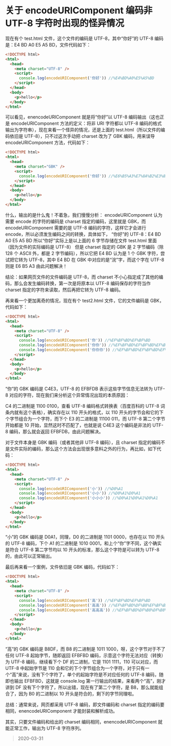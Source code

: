 # 关于 encodeURIComponent 编码非 UTF-8 字符时出现的怪异情况

现在有个 test.html 文件，这个文件的编码是 UTF-8，其中“你好”的 UTF-8 编码是：E4 BD A0 E5 A5 BD，文件代码如下：

```html
<!DOCTYPE html>
<html>
  <head>
    <meta charset="UTF-8" />
    <script>
      console.log(encodeURIComponent('你好')) //%E4%BD%A0%E5%A5%BD
    </script>
  </head>
  <body>
    <p>hello</p>
  </body>
</html>
```

可以看见，enencodeURIComponent 就是将“你好”以 UTF-8 编码输出（这也正是 encodeURIComponent 方法的定义：将非 URI 字符都以 UTF-8 编码的格式输出为字符串），现在来看一个怪异的情况，还是上面的 test.html（所以文件的编码依旧是 UTF-8），只不过这次手动把 charset 改为了 GBK 编码，用来误导 encodeURIComponent 方法，代码如下：

```html
<!DOCTYPE html>
<html>
  <head>
    <meta charset="GBK" />
    <script>
      console.log(encodeURIComponent('你好')) //%E6%B5%A3%E7%8A%B2%E3%82%BD
    </script>
  </head>
  <body>
    <p>hello</p>
  </body>
</html>
```

什么，输出的是什么鬼！不着急，我们慢慢分析：
encodeURIComponent 认为需要 encode 的字符的编码是 charset 指定的编码，这里就是 GBK，而 encodeURIComponent 需要的是 UTF-8 编码的字符，这样它才会进行 encode，所以必须发生编码之间的转换，具体如下，
“你好”的 UTF-8：E4 BD A0 E5 A5 BD
所以“你好”实际上是以上面的 6 字节存储在文件 test.html 里面（因为文件的实际编码是 UTF-8）
但是 charset 指定的 GBK 是 2 字节编码（除 128 个 ASCII 外，都是 2 字节编码），所以它把 E4 BD 认为是 1 个 GBK 字符，尝试把它转为 UTF-8，其中 E4 BD 在 GBK 中对应的是“浣”字，而这个字在 UTF-8 则是 E6 B5 A3
由此问题解决！

结论：如果网页文件的文件编码是 UTF-8，而 charset 不小心指定成了其他的编码，那么会发生编码转换，第一次是将原本以 UTF-8 编码保存的字符当作 charset 指定的字符来读取，然后再把它转为 UTF-8 编码。

再来看一个更加离奇的情况，现在有个 test2.html 文件，它的文件编码是 GBK，代码如下：

```html
<!DOCTYPE html>
<html>
  <head>
    <meta charset="UTF-8" />
    <script>
      console.log(encodeURIComponent('你')) //%EF%BF%BD%EF%BF%BD
      console.log(encodeURIComponent('你你')) //%EF%BF%BD%EF%BF%BD%EF%BF%BD%EF%BF%BD
      console.log(encodeURIComponent('你你你')) //%EF%BF%BD%EF%BF%BD%EF%BF%BD%EF%BF%BD%EF%BF%BD%EF%BF%BD
    </script>
  </head>
  <body>
    <p>hello</p>
  </body>
</html>
```

“你”的 GBK 编码是 C4E3，UTF-8 的 EFBFDB 表示这些字节信息无法转为 UTF-8 对应的字符，现在我们来分析这个异常情况出现的本质原因：

C4 的二进制是 1100 0100，查看 UTF-8 编码格式转换表（百度百科的 UTF-8 词条内就有这个表格），确实存在以 110 开头的格式，以 110 开头的字节会和它的下个字节组合为一个字符，而下个 E3 的二进制是 11100 011，而 UTF-8 第二个字节开始都是 10 开始，显然这时不匹配了，也就是说 C4E3 这个编码是非法的 UTF-8 编码，那么就会返回 EFBFDB，由此问题解决。

对于文件本身是 GBK 编码（或者其他非 UTF-8 编码），且 charset 指定的编码不是文件实际的编码，那么这个方法会出现很多意料之外的行为，再比如，如下代码：

```html
<!DOCTYPE html>
<html>
  <head>
    <meta charset="UTF-8" />
    <script>
      console.log(encodeURIComponent('小')) //%D0%A1
      console.log(encodeURIComponent('小小')) //%D0%A1%D0%A1
      console.log(encodeURIComponent('小小小')) //%D0%A1%D0%A1%D0%A1
    </script>
  </head>
  <body>
    <p>hello</p>
  </body>
</html>
```

“小”的 GBK 编码是 D0A1，同理，D0 的二进制是 1101 0000，也存在以 110 开头的 UTF-8 编码，下个 A1 的二进制是 1010 0001，和上个“你”字不同，这个确实是符合 UTF-8 第二字节均以 10 开头的标准，那么这个字符是可以转为 UTF-8 的，由此可以正常输出。

最后再来看一个案例，文件依旧是 GBK 编码，代码如下：

```html
<!DOCTYPE html>
<html>
  <head>
    <meta charset="UTF-8" />
    <script>
      console.log(encodeURIComponent('高')) //%EF%BF%BD%EF%BF%BD
      console.log(encodeURIComponent('高高')) //%EF%BF%BD%DF%B8%EF%BF%BD
      console.log(encodeURIComponent('高高高')) //%EF%BF%BD%DF%B8%DF%B8%EF%BF%BD
    </script>
  </head>
  <body>
    <p>hello</p>
  </body>
</html>
```

“高”的 GBK 编码是 B8DF，而 B8 的二进制是 1011 1000，呀，这个字节对于不了任何 UTF-8 起始字节，随即返回 EFBFBD 编码，示意这个字符无法对应（转换）为 UTF-8 编码，继续看下个 DF 的二进制，它是 1101 1111，110 可以对应，而 UTF-8 中起始字节是 110 会和它的下个字节组合为一个字符，对于只有一个“高”来说，没有下个字符了，单个的起始字符是不对应任何的 UTF-8 编码，随即也输出 EFBFBD，这就是 console.log 第一行输出的结果，来看两个“高”，刚才讲到 DF 没有下个字符了，所以出错，现在有了第二个字符，是 B8，那么就能组合了，因为 B0 的二进制以 10 开头是符合的，剩下的字节同理啦。

总结：通常来说，网页都采用 UTF-8 编码，即文件编码和 charset 指定的编码要相同，enencodeURIComponent 才能封装和解析成功。

其实，只要文件编码和给出的 charset 编码相同，enencodeURIComponent 就能正常工作，输出为 UTF-8 字符序列。

> 2020-03-31
